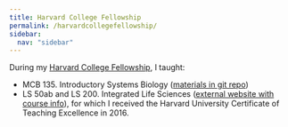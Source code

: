 ```yaml
---
title: Harvard College Fellowship
permalink: /harvardcollegefellowship/
sidebar:
  nav: "sidebar"
---
```


During my [Harvard College Fellowship](http://facultyresources.fas.harvard.edu/college-fellows-program), I taught:
<ul>
<li>MCB 135. Introductory Systems Biology (<a href="https://github.com/mewahl/intro-systems-biology" target="_new">materials in git repo</a>)</li>
<li>LS 50ab and LS 200. Integrated Life Sciences (<a href="http://www.ls50.net" target="_blank">external website with course info</a>), for which I received the Harvard University Certificate of Teaching Excellence in 2016.</li>
</ul>

